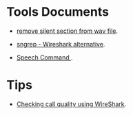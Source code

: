 # Tools Documents


* [remove silent section from wav file](https://github.com/raspberry-pi-maker/VoIP-related-codes/tree/main/Tools%20Tips/remove%20silent%20section%20from%20wav%20file). 

* [sngrep - Wireshark alternative](https://github.com/raspberry-pi-maker/VoIP-related-codes/tree/main/Tools%20Tips/sngrep%20-%20Wireshark%20alternative). 

* [Speech Command ](https://github.com/raspberry-pi-maker/VoIP-related-codes/tree/main/Tools%20Tips/Speech%20Command). 


# Tips

* [Checking call quality using WireShark](https://github.com/raspberry-pi-maker/VoIP-related-codes/tree/main/Tools%20Tips/Checking%20call%20quality%20using%20WireShark). 

